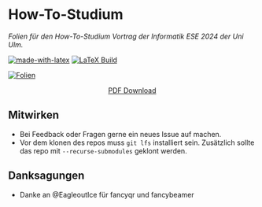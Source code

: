 # How-To-Studium
_Folien für den How-To-Studium Vortrag der Informatik ESE 2024 der Uni Ulm._

[![made-with-latex](https://img.shields.io/badge/Made%20with-LaTeX-1f425f.svg)](https://www.latex-project.org/) [![LaTeX Build](https://github.com/by-lars/how-to-studium/actions/workflows/compile.yaml/badge.svg)](https://github.com/by-lars/how-to-studium/actions/workflows/compile.yaml) 

[![Folien](https://media.githubusercontent.com/media/by-lars/how-to-studium/refs/heads/build/out/slides_main_preview.png)](https://media.githubusercontent.com/media/by-lars/how-to-studium/refs/heads/build/out/slides_main.pdf)
<div align="center">

[PDF Download](https://media.githubusercontent.com/media/by-lars/how-to-studium/refs/heads/build/out/slides_main.pdf)

</div>

## Mitwirken
- Bei Feedback oder Fragen gerne ein neues Issue auf machen. 
- Vor dem klonen des repos muss ``git lfs`` installiert sein. Zusätzlich sollte das repo mit ``--recurse-submodules`` geklont werden. 

## Danksagungen
- Danke an @EagleoutIce für fancyqr und fancybeamer 